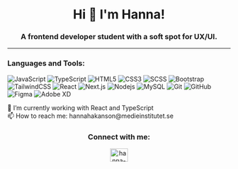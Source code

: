 <h1 align="center">Hi 👋 I'm Hanna!</h1>
<h3 align="center">A frontend developer student with a soft spot for UX/UI.</h3>

<hr/>

<h3 align="left">Languages and Tools:</h3>

![JavaScript](https://img.shields.io/badge/-JavaScript-1d1f21?style=for-the-badge&logo=javascript)
![TypeScript](https://img.shields.io/badge/-TypeScript-1d1f21?style=for-the-badge&logo=typescript)
![HTML5](https://img.shields.io/badge/-HTML5-1d1f21?style=for-the-badge&logo=html5&logoColor=E34F26)
![CSS3](https://img.shields.io/badge/-CSS3-1d1f21?style=for-the-badge&logo=css3&logoColor=1572B6)
![SCSS](https://img.shields.io/badge/-SCSS-1d1f21?style=for-the-badge&logo=sass&logoColor=CC6699)
![Bootstrap](https://img.shields.io/badge/-Bootstrap-1d1f21?style=for-the-badge&logo=bootstrap&logoColor=563D7C)
![TailwindCSS](https://img.shields.io/badge/-TailwindCSS-1d1f21?style=for-the-badge&logo=tailwindcss&logoColor=563D7C)
![React](https://img.shields.io/badge/-React-1d1f21?style=for-the-badge&logo=react)
![Next.js](https://img.shields.io/badge/-Next.js-1d1f21?style=for-the-badge&logo=next.js)
![Nodejs](https://img.shields.io/badge/-Node.js-1d1f21?style=for-the-badge&logo=node.js)
![MySQL](https://img.shields.io/badge/-MySQL-1d1f21?style=for-the-badge&logo=mysql)
![Git](https://img.shields.io/badge/-Git-1d1f21?style=for-the-badge&logo=git)
![GitHub](https://img.shields.io/badge/-GitHub-1d1f21?style=for-the-badge&logo=github)
![Figma](https://img.shields.io/badge/-Figma-1d1f21?style=for-the-badge&logo=figma)
![Adobe XD](https://img.shields.io/badge/-Adobe_XD-1d1f21?style=for-the-badge&logo=adobexd)

<div align="left"> 🌱 I’m currently working with React and TypeScript</div>

<div align="left"> 📫 How to reach me: hannahakanson@medieinstitutet.se </div>

<h3 align="center">Connect with me:</h3>
<p align="center">
<a href="https://linkedin.com/in/hanna-håkanson-02850516a" target="blank"><img align="center" src="https://raw.githubusercontent.com/rahuldkjain/github-profile-readme-generator/master/src/images/icons/Social/linked-in-alt.svg" alt="hanna-håkanson-02850516a" height="30" width="40" /></a>
</p>


<!--
**hannahakanson/hannahakanson** is a ✨ _special_ ✨ repository because its `README.md` (this file) appears on your GitHub profile.

Here are some ideas to get you started:

- 🔭 I’m currently working on ...
- 🌱 I’m currently learning ...
- 👯 I’m looking to collaborate on ...
- 🤔 I’m looking for help with ...
- 💬 Ask me about ...
- 📫 How to reach me: ...
- 😄 Pronouns: ...
- ⚡ Fun fact: ...
-->
